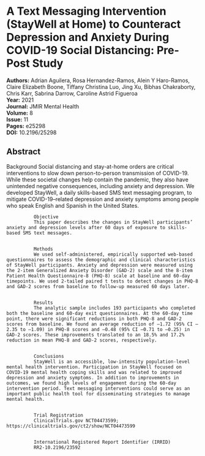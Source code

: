 # A Text Messaging Intervention (StayWell at Home) to Counteract Depression and Anxiety During COVID-19 Social Distancing: Pre-Post Study

**Authors:** Adrian Aguilera, Rosa Hernandez-Ramos, Alein Y Haro-Ramos, Claire Elizabeth Boone, Tiffany Christina Luo, Jing Xu, Bibhas Chakraborty, Chris Karr, Sabrina Darrow, Caroline Astrid Figueroa  
**Year:** 2021  
**Journal:** JMIR Mental Health  
**Volume:** 8  
**Issue:** 11  
**Pages:** e25298  
**DOI:** 10.2196/25298  

## Abstract
Background
              Social distancing and stay-at-home orders are critical interventions to slow down person-to-person transmission of COVID-19. While these societal changes help contain the pandemic, they also have unintended negative consequences, including anxiety and depression. We developed StayWell, a daily skills-based SMS text messaging program, to mitigate COVID-19–related depression and anxiety symptoms among people who speak English and Spanish in the United States.
            
            
              Objective
              This paper describes the changes in StayWell participants’ anxiety and depression levels after 60 days of exposure to skills-based SMS text messages.
            
            
              Methods
              We used self-administered, empirically supported web-based questionnaires to assess the demographic and clinical characteristics of StayWell participants. Anxiety and depression were measured using the 2-item Generalized Anxiety Disorder (GAD-2) scale and the 8-item Patient Health Questionnaire-8 (PHQ-8) scale at baseline and 60-day timepoints. We used 2-tailed paired t tests to detect changes in PHQ-8 and GAD-2 scores from baseline to follow-up measured 60 days later.
            
            
              Results
              The analytic sample includes 193 participants who completed both the baseline and 60-day exit questionnaires. At the 60-day time point, there were significant reductions in both PHQ-8 and GAD-2 scores from baseline. We found an average reduction of –1.72 (95% CI –2.35 to –1.09) in PHQ-8 scores and –0.48 (95% CI –0.71 to –0.25) in GAD-2 scores. These improvements translated to an 18.5% and 17.2% reduction in mean PHQ-8 and GAD-2 scores, respectively.
            
            
              Conclusions
              StayWell is an accessible, low-intensity population-level mental health intervention. Participation in StayWell focused on COVID-19 mental health coping skills and was related to improved depression and anxiety symptoms. In addition to improvements in outcomes, we found high levels of engagement during the 60-day intervention period. Text messaging interventions could serve as an important public health tool for disseminating strategies to manage mental health.
            
            
              Trial Registration
              ClinicalTrials.gov NCT04473599; https://clinicaltrials.gov/ct2/show/NCT04473599
            
            
              International Registered Report Identifier (IRRID)
              RR2-10.2196/23592

